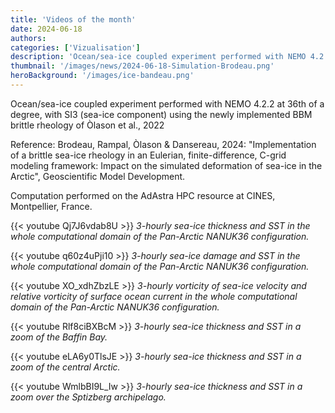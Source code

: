 ```yaml
---
title: 'Videos of the month'
date: 2024-06-18
authors:
categories: ['Vizualisation']
description: 'Ocean/sea-ice coupled experiment performed with NEMO 4.2.2 at 36th of a degree, with SI3 (sea-ice component) using the newly implemented BBM brittle rheology of Òlason et al., 2022.'
thumbnail: '/images/news/2024-06-18-Simulation-Brodeau.png'
heroBackground: '/images/ice-bandeau.png'
---
```


Ocean/sea-ice coupled experiment performed with NEMO 4.2.2 at 36th of a degree, with SI3 (sea-ice component) using the newly implemented BBM brittle rheology of Òlason et al., 2022

Reference: Brodeau, Rampal, Òlason & Dansereau, 2024: "Implementation of a brittle sea-ice rheology in an Eulerian, finite-difference, C-grid modeling framework: Impact on the simulated deformation of sea-ice in the Arctic", Geoscientific Model Development.

Computation performed on the AdAstra HPC resource at CINES, Montpellier, France.


{{< youtube Qj7J6vdab8U >}}
_3-hourly sea-ice thickness and SST in the whole computational domain of the Pan-Arctic NANUK36 configuration._

{{< youtube q60z4uPji10 >}}
_3-hourly sea-ice damage and SST in the whole computational domain of the Pan-Arctic NANUK36 configuration._

{{< youtube XO_xdhZbzLE >}}
_3-hourly vorticity of sea-ice velocity and relative vorticity of surface ocean current in the whole computational domain of the Pan-Arctic NANUK36 configuration._

{{< youtube Rlf8ciBXBcM >}}
_3-hourly sea-ice thickness and SST in a zoom of the Baffin Bay._

{{< youtube eLA6y0TlsJE >}}
_3-hourly sea-ice thickness and SST in a zoom of the central Arctic._

{{< youtube WmlbBI9L_Iw >}}
_3-hourly sea-ice thickness and SST in a zoom over the Sptizberg archipelago._
